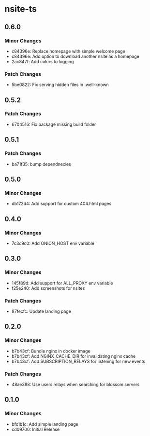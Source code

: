 # nsite-ts

## 0.6.0

### Minor Changes

- c84396e: Replace homepage with simple welcome page
- c84396e: Add option to download another nsite as a homepage
- 2ac847f: Add colors to logging

### Patch Changes

- 5be0822: Fix serving hidden files in .well-known

## 0.5.2

### Patch Changes

- 6704516: Fix package missing build folder

## 0.5.1

### Patch Changes

- ba71f35: bump dependnecies

## 0.5.0

### Minor Changes

- db172d4: Add support for custom 404.html pages

## 0.4.0

### Minor Changes

- 7c3c9c0: Add ONION_HOST env variable

## 0.3.0

### Minor Changes

- 145f89d: Add support for ALL_PROXY env variable
- f25e240: Add screenshots for nsites

### Patch Changes

- 87fecfc: Update landing page

## 0.2.0

### Minor Changes

- b7b43cf: Bundle nginx in docker image
- b7b43cf: Add NGINX_CACHE_DIR for invalidating nginx cache
- b7b43cf: Add SUBSCRIPTION_RELAYS for listening for new events

### Patch Changes

- 48ae388: Use users relays when searching for blossom servers

## 0.1.0

### Minor Changes

- bfc1b1c: Add simple landing page
- cd09700: Initial Release
